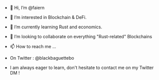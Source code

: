 - 👋 Hi, I’m @faiern
- 👀 I’m interested in Blockchain & DeFi. 
- 🌱 I’m currently learning Rust and economics.
- 💞️ I’m looking to collaborate on everything "Rust-related" Blockchains
- 📫 How to reach me ...
- On Twitter : @blackbaguettebo

- I am always eager to learn, don't hesitate to contact me on my Twitter DM !

<!---
faiern/faiern is a ✨ special ✨ repository because its `README.md` (this file) appears on your GitHub profile.
You can click the Preview link to take a look at your changes.
--->
